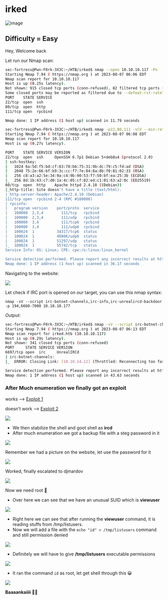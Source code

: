 # irked

![image](https://github.com/sec-fortress/sec-fortress.github.io/assets/132317714/21eb240e-bafa-43b8-b888-375929cd5452)


## Difficulty = Easy

Hey, Welcome back

Let run our Nmap scan:

```sh
sec-fortress@Pwn-F0rk-3X3C:~/HTB/irked$ nmap --open 10.10.10.117 -Pn
Starting Nmap 7.94 ( https://nmap.org ) at 2023-08-07 06:06 EDT
Nmap scan report for 10.10.10.117
Host is up (0.25s latency).
Not shown: 915 closed tcp ports (conn-refused), 82 filtered tcp ports (no-response)
Some closed ports may be reported as filtered due to --defeat-rst-ratelimit
PORT    STATE SERVICE
22/tcp  open  ssh
80/tcp  open  http
111/tcp open  rpcbind

Nmap done: 1 IP address (1 host up) scanned in 11.79 seconds

sec-fortress@Pwn-F0rk-3X3C:~/HTB/irked$ nmap -p22,80,111 -sCV --min-rate=1000 10.10.10.117 -Pn
Starting Nmap 7.94 ( https://nmap.org ) at 2023-08-07 06:08 EDT
Nmap scan report for 10.10.10.117
Host is up (0.27s latency).

PORT    STATE SERVICE VERSION
22/tcp  open  ssh     OpenSSH 6.7p1 Debian 5+deb8u4 (protocol 2.0)
| ssh-hostkey: 
|   1024 6a:5d:f5:bd:cf:83:78:b6:75:31:9b:dc:79:c5:fd:ad (DSA)
|   2048 75:2e:66:bf:b9:3c:cc:f7:7e:84:8a:8b:f0:81:02:33 (RSA)
|   256 c8:a3:a2:5e:34:9a:c4:9b:90:53:f7:50:bf:ea:25:3b (ECDSA)
|_  256 8d:1b:43:c7:d0:1a:4c:05:cf:82:ed:c1:01:63:a2:0c (ED25519)
80/tcp  open  http    Apache httpd 2.4.10 ((Debian))
|_http-title: Site doesn't have a title (text/html).
|_http-server-header: Apache/2.4.10 (Debian)
111/tcp open  rpcbind 2-4 (RPC #100000)
| rpcinfo: 
|   program version    port/proto  service
|   100000  2,3,4        111/tcp   rpcbind
|   100000  2,3,4        111/udp   rpcbind
|   100000  3,4          111/tcp6  rpcbind
|   100000  3,4          111/udp6  rpcbind
|   100024  1          34317/tcp6  status
|   100024  1          40806/udp6  status
|   100024  1          51297/udp   status
|_  100024  1          55742/tcp   status
Service Info: OS: Linux; CPE: cpe:/o:linux:linux_kernel

Service detection performed. Please report any incorrect results at https://nmap.org/submit/ .
Nmap done: 1 IP address (1 host up) scanned in 36.17 seconds

```

Navigating to the website:

![](https://i.imgur.com/cc7PpNZ.png)

Let check if IRC port is opened on our target, you can use this nmap syntax:

`nmap -sV --script irc-botnet-channels,irc-info,irc-unrealircd-backdoor -p 194,6660-7000 10.10.10.177`

*Output:*

```sh
sec-fortress@Pwn-F0rk-3X3C:~/HTB/irked$ nmap -sV --script irc-botnet-channels,irc-info,irc-unrealircd-backdoor -p 194,6660-7000 10.10.10.117
Starting Nmap 7.94 ( https://nmap.org ) at 2023-08-07 06:13 EDT
Nmap scan report for irked.htb (10.10.10.117)
Host is up (0.29s latency).
Not shown: 341 closed tcp ports (conn-refused)
PORT     STATE SERVICE VERSION
6697/tcp open  irc     UnrealIRCd
| irc-botnet-channels: 
|_  ERROR: Closing Link: [10.10.14.12] (Throttled: Reconnecting too fast) -Email djmardov@irked.htb for more information.

Service detection performed. Please report any incorrect results at https://nmap.org/submit/ .
Nmap done: 1 IP address (1 host up) scanned in 43.63 seconds
```

### After Much enumeration we finally got an exploit

works  --> [Exploit 1](https://github.com/geek-repo/UnrealIRCd-3.2.8.1/blob/master/poc.py)

doesn't work --> [Exploit 2](https://www.exploit-db.com/exploits/13853)

![](https://i.imgur.com/hTtogtO.png)

- We then stabilize the shell and goot shell as **ircd** 
- After much enumeration we got a backup file with a steg password in it

![](https://i.imgur.com/FEQGnG5.png)

Remember we had a picture on the website, let use the password for it

![](https://i.imgur.com/LBAygqu.png)

Worked, finally escalated to djmardov

![](https://i.imgur.com/DMyZLz8.png)

Now we need root 🚫

- Over here we can see that we have an unusual SUID which is **viewuser**

![](https://i.imgur.com/2yCbSrO.png)

- Right here we can see that after running the **viewuser** command, it is reading stuffs from /tmp/listusers.
- Now we will add a file with the `echo "id" > /tmp/listusers` command and still permission denied

![](https://i.imgur.com/4L9t5ju.png)

- Definitely we will have to give **/tmp/listusers** executable permissions

![](https://i.imgur.com/XFV4Slg.png)

- It ran the command `id` as root, let get shell through this 😀

![](https://i.imgur.com/ypP1TA2.png)

**Baaaankaiiii 👨‍💻**

